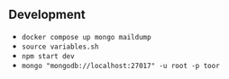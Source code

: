 ## Development

* `docker compose up mongo maildump`
* `source variables.sh`
* `npm start dev`
* `mongo "mongodb://localhost:27017" -u root -p toor`